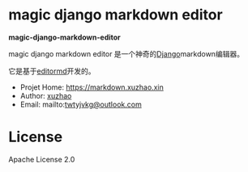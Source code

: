 magic django markdown editor
===

**magic-django-markdown-editor**

magic django markdown editor 是一个神奇的[Django](http://www.djangoproject.com)markdown编辑器。

它是基于[editormd](http://pandao.github.io/editor.md)开发的。

* Projet Home: https://markdown.xuzhao.xin
* Author: [xuzhao](https://www.xuzhao.xin)
* Email: mailto:twtyjvkg@outlook.com

License
===

Apache License 2.0
